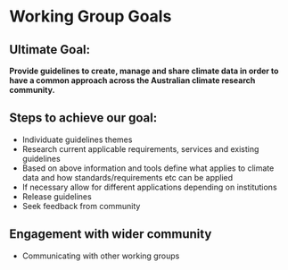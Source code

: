 # Working Group Goals

## Ultimate Goal:
**Provide guidelines to create, manage and share climate data in order to have a common approach across the Australian climate research community.**


## Steps to achieve our goal:
* Individuate guidelines themes 
* Research current applicable requirements, services and existing guidelines 
* Based on above information and tools define what applies to climate data and how standards/requirements etc can be applied 
* If necessary allow for different applications depending on institutions
* Release guidelines
* Seek feedback from community

## Engagement with wider community
* Communicating with other working groups
